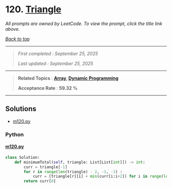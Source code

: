 # 120. [Triangle](<https://leetcode.com/problems/triangle>)

*All prompts are owned by LeetCode. To view the prompt, click the title link above.*

*[Back to top](<../README.md>)*

------

> *First completed : September 25, 2025*
>
> *Last updated : September 25, 2025*

------

> **Related Topics** : **[Array](<by_topic/Array.md>), [Dynamic Programming](<by_topic/Dynamic Programming.md>)**
>
> **Acceptance Rate** : **59.32 %**

------

## Solutions

- [m120.py](<../my-submissions/m120.py>)
### Python
#### [m120.py](<../my-submissions/m120.py>)
```Python
class Solution:
    def minimumTotal(self, triangle: List[List[int]]) -> int:
        curr = triangle[-1]
        for r in range(len(triangle) - 2, -1, -1) :
            curr = [triangle[r][i] + min(curr[i:i+2]) for i in range(len(triangle[r]))]
        return curr[0]
```

